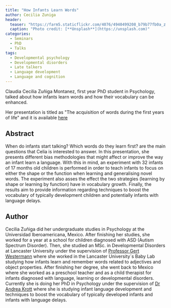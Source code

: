 ```yaml
---
title: "How Infants Learn Words"
author: Cecilia Zuniga
header:
  teaser: "https://farm5.staticflickr.com/4076/4940499208_b79b77fb0a_z.jpg"
  caption: "Photo credit: [**Unsplash**](https://unsplash.com)"
categories:
  - Seminars
  - PhD
  - Talks
tags:
  - Developmental psychology
  - Developmental disorders
  - Late talkers
  - Language development
  - Language and cognition
---
```



Claudia Cecilia Zuñiga Montanez, first year PhD student in Psychology,
talked about how infants learn words and how their vocabulary can be enhanced.

Her presentation is titled as "The acquisition of words during the first years of life"
and it is available [here](https://github.com/MexicanSocietyUoB/seminars/blob/master/assets/slides/czuniga052017/slidespptx.pdf)


## Abstract
When do infants start talking? Which words do they learn first? are the main questions
that Celia is interested to answer. In this presentation, she  presents different bias
methodologies that might affect or improve the way an infant learn a language.
With this in mind, an experiment with 32 infants of 17 months old children
is performed in order to teach infants to focus on either the shape or the function
when learning and generalising novel words. The experiment also asses the effect
the two strategies (learning by shape or learning by function) have in vocabulary growth.
Finally, the results aim to provide information regarding techniques to boost
the vocabulary of typically development children and potentially infants with
language delays.


## Author
Cecilia Zuñiga did her undergraduate studies in Psychology at the Universidad
Iberoamericana, Mexico. After finishing her studies, she worked for a year at a
school for children diagnosed with ASD (Autism Spectrum Disorder). Then, she
studied an MSc. in Developmental Disorders at Lancaster University under the
supervision of [Professor Gert Westermann](https://scholar.google.co.uk/citations?user=LRUPxvAAAAAJ&hl=en)
where she worked in the Lancaster University´s Baby Lab studying how infants
learn and remember words related to adjectives and object properties.
After finishing her degree, she went back to Mexico where she worked as a preschool
teacher and as a child therapist for infants diagnosed with language, learning or
developmental disorders. Currently she is doing her PhD in Psychology
under the supervision of [Dr Andrea Krott](https://scholar.google.co.uk/citations?user=Dqdrwa0AAAAJ&hl=en)
where she is studying infant language development and techniques to boost
the vocabulary of typically developed infants and infants with language delays.
